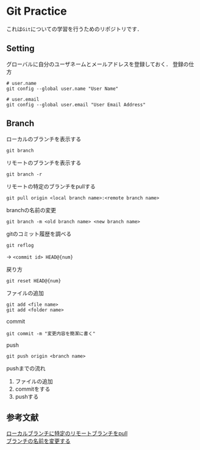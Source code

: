 # Git Practice

これは`Git`についての学習を行うためのリポジトリです．



## Setting
グローバルに自分のユーザネームとメールアドレスを登録しておく．
登録の仕方
```
# user.name
git config --global user.name "User Name"

# user.email
git config --global user.email "User Email Address"
```


## Branch
ローカルのブランチを表示する
```
git branch
```

リモートのブランチを表示する
```
git branch -r
```

リモートの特定のブランチをpullする
```
git pull origin <local branch name>:<remote branch name>
```

branchの名前の変更
```
git branch -m <old branch name> <new branch name>
```

gitのコミット履歴を調べる
```
git reflog
```
-> `<commit id> HEAD@{num}`

戻り方
```
git reset HEAD@{num}
```

ファイルの追加
```
git add <file name>
git add <folder name>
```

commit
```
git commit -m "変更内容を簡潔に書く"
```

push
```
git push origin <branch name>
```

pushまでの流れ
1. ファイルの追加
2. commitをする
3. pushする

## 参考文献
[ローカルブランチに特定のリモートブランチをpull](https://qiita.com/hinatades/items/d47dec72a87c5fed50f7)<br>
[ブランチの名前を変更する](https://docs.github.com/ja/repositories/configuring-branches-and-merges-in-your-repository/managing-branches-in-your-repository/renaming-a-branch)
